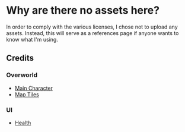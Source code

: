 # Why are there no assets here?
In order to comply with the various licenses, I chose not to upload any assets. Instead,
this will serve as a references page if anyone wants to know what I'm using.

## Credits
### Overworld
- [Main Character](https://0x72.itch.io/16x16-dungeon-tileset)
- [Map Tiles](https://0x72.itch.io/dungeontileset-ii)

### UI
- [Health](https://opengameart.org/content/heart-health-bar)
